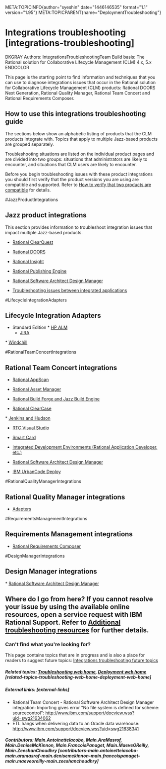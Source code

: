 META:TOPICINFO{author="syeshin" date="1446146535" format="1.1"
version="1.95"} META:TOPICPARENT{name="DeploymentTroubleshooting"}

# Integrations troubleshooting [integrations-troubleshooting]

DKGRAY Authors: IntegrationsTroubleshootingTeam Build basis: The
Rational solution for Collaborative Lifecycle Management (CLM) 4.x, 5.x
ENDCOLOR

This page is the starting point to find information and techniques that
you can use to diagnose integrations issues that occur in the Rational
solution for Collaborative Lifecycle Management (CLM) products: Rational
DOORS Next Generation, Rational Quality Manager, Rational Team Concert
and Rational Requirements Composer.

## How to use this integrations troubleshooting guide

The sections below show an alphabetic listing of products that the CLM
products integrate with. Topics that apply to multiple Jazz-based
products are grouped separately.

Troubleshooting situations are listed on the individual product pages
and are divided into two groups: situations that administrators are
likely to encounter, and situations that CLM users are likely to
encounter.

Before you begin troubleshooting issues with these product integrations
you should first verify that the product versions you are using are
compatible and supported. Refer to [How to verify that two products are
compatible](https://jazz.net/wiki/bin/view/Deployment/HowToVerifyThatTwoProductsAreCompatible)
for details.

\#JazzProductIntegrations

## Jazz product integrations

This section provides information to troubleshoot integration issues
that impact multiple Jazz-based products.

-   [Rational ClearQuest](IntegrationsTroubleshootingJazzandClearQuest)

<!-- -->

-   [Rational DOORS](IntegrationsTroubleshootingJazzandDOORS)

<!-- -->

-   [Rational
    Insight](IntegrationsTroubleshootingJazzandRationalInsight)

<!-- -->

-   [Rational Publishing
    Engine](IntegrationsTroubleshootingJazzandRationalPublishingEngine)

<!-- -->

-   [Rational Software Architect Design
    Manager](IntegrationsTroubleshootingJazzandSoftwareArchitectExtforDesignMgt)

<!-- -->

-   [Troubleshooting issues between integrated
    applications](https://jazz.net/wiki/bin/view/Deployment/TroubleshootingIssuesBetweenIntegratedApplications)

\#LifecycleIntegrationAdapters

## Lifecycle Integration Adapters

-   Standard Edition \* [HP
    ALM](IntegrationsTroubleshootingRationalAdapterForHPALM)
    -   [JIRA](IntegrationsTroubleshootingRationalAdapterForJIRA)

\* [Windchill
](TroubleshootingRationalLifecycleIntegrationAdapterForWindchill)

\#RationalTeamConcertIntegrations

## Rational Team Concert integrations

-   [Rational AppScan](IntegrationsTroubleshootingRTCandRationalAppScan)

<!-- -->

-   [Rational Asset
    Manager](IntegrationsTroubleshootingRTCandRationalAssetManager)

<!-- -->

-   [Rational Build Forge and Jazz Build
    Engine](IntegrationsTroubleshootingRTCandBuildforge)

<!-- -->

-   [Rational ClearCase](IntegrationsTroubleshootingRTCandClearCase)

\* [Jenkins and Hudson](JenkinsAndHudson)

-   [RTC Visual Studio](IntegrationsTroubleshootingDebugRTCVSClient)

<!-- -->

-   [Smart Card](IntegrationsTroubleshootingSmartCard)

<!-- -->

-   [Integrated Development Environments (Rational Application
    Developer,
    etc.)](IntegrationsTroubleshootingRTCandIntegratedDevelopmentEnvironments)

<!-- -->

-   [Rational Software Architect Design
    Manager](IntegrationsTroubleshootingRTCandRationalSoftwareArchitectExtforDesignMgt)

<!-- -->

-   [IBM UrbanCode
    Deploy](TroubleshootingRationalTeamConcertIntegrationWithIBMUrbanCodeDeploy)

\#RationalQualityManagerIntegrations

## Rational Quality Manager integrations

-   [Adapters](IntegrationsTroubleshootingRQMandAdapters)

\#RequirementsManagementIntegrations

## Requirements Management integrations

-   [Rational Requirements
    Composer](IntegrationTroubleshootingRationalRequirementsComposer)

\#DesignManagerIntegrations

## Design Manager integrations

\* [Rational Software Architect Design
Manager](IntegrationsTroubleshootingJazzandSoftwareArchitectExtforDesignMgt)

## Where do I go from here? If you cannot resolve your issue by using the available online resources, open a service request with IBM Rational Support. Refer to [Additional troubleshooting resources](DataCollectionandSupportResources) for further details.

### Can't find what you're looking for?

This page contains topics that are in progress and is also a place for
readers to suggest future topics: [Integrations troubleshooting future
topics](IntegrationsTroubleshootingFutureTopics)

##### Related topics: [Troubleshooting web home](DeploymentTroubleshooting), [Deployment web home](DeploymentWebHome) [related-topics-troubleshooting-web-home-deployment-web-home]

##### External links: [external-links]

-   Rational Team Concert - Rational Software Architect Design Manager
    integration: Importing gives error "No file system is defined for
    scheme: sourcecontrol":
    <http://www.ibm.com/support/docview.wss?uid=swg21634062>
-   ETL hangs when delivering data to an Oracle data warehouse:
    <http://www.ibm.com/support/docview.wss?uid=swg21638341>

##### Contributors: Main.AntoinetteIacobo, Main.AraMasrof, Main.DeniseMcKinnon, Main.FrancoisPanaget, Main.MaeveOReilly, Main.ZeeshanChoudhry [contributors-main.antoinetteiacobo-main.aramasrof-main.denisemckinnon-main.francoispanaget-main.maeveoreilly-main.zeeshanchoudhry]
